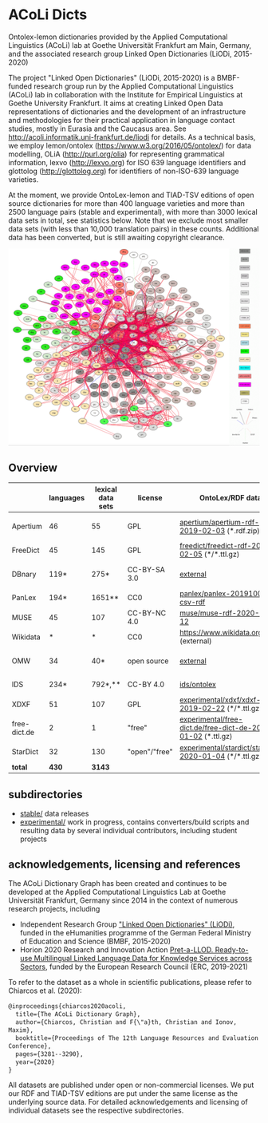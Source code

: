 # ACoLi Dicts
Ontolex-lemon dictionaries provided by the Applied Computational Linguistics (ACoLi) lab at Goethe Universität Frankfurt am Main, Germany, and the associated research group Linked Open Dictionaries (LiODi, 2015-2020)

The project "Linked Open Dictionaries" (LiODi, 2015-2020) is a BMBF-funded research group run by the Applied Computational Linguistics (ACoLi) lab in collaboration with the Institute for Empirical Linguistics at Goethe University Frankfurt. It aims at creating Linked Open Data representations of dictionaries and the development of an infrastructure and methodologies for their practical application in language contact studies, mostly in Eurasia and the Caucasus area. See http://acoli.informatik.uni-frankfurt.de/liodi for details. As a technical basis, we employ lemon/ontolex (https://www.w3.org/2016/05/ontolex/) for data modelling, OLiA (http://purl.org/olia) for representing grammatical information, lexvo (http://lexvo.org) for ISO 639 language identifiers and glottolog (http://glottolog.org) for identifiers of non-ISO-639 language varieties.

At the moment, we provide OntoLex-lemon and TIAD-TSV editions of open source dictionaries for more than 400 language varieties and more than 2500 language pairs (stable and experimental), with more than 3000 lexical data sets in total, see statistics below. Note that we exclude most smaller data sets (with less than 10,000 translation pairs) in these counts.
Additional data has been converted, but is still awaiting copyright clearance.

![dictionary graph](https://raw.githubusercontent.com/acoli-repo/acoli-dicts/master/dicts-w-legend.gif "Dictionary graph, stable and experimental (dotted lines)")

## Overview
| &nbsp; | languages |  lexical data sets | license |  OntoLex/RDF data | TIAD/TSV data| comments |
|--|--|--|--|--|--|--|
|Apertium  | 46 | 55 | GPL | [apertium/apertium-rdf-2019-02-03](https://github.com/acoli-repo/acoli-dicts/tree/master/stable/apertium/apertium-rdf-2019-02-03) (*.rdf.zip) | [apertium/apertium-rdf-2019-02-03](https://github.com/acoli-repo/acoli-dicts/tree/master/stable/apertium/apertium-rdf-2019-02-03) (trans*tsv.gz) | modeling based on http://linguistic.linkeddata.es/apertium/, designed for machine translation |
|FreeDict | 45 | 145 | GPL |[freedict/freedict-rdf-2019-02-05](https://github.com/acoli-repo/acoli-dicts/tree/master/stable/freedict/freedict-rdf-2019-02-05) (\*/*.ttl.gz) | [freedict/freedict-rdf-2019-02-05](https://github.com/acoli-repo/acoli-dicts/tree/master/stable/freedict/freedict-rdf-2019-02-05) (\*/*.tsv.gz) | plain word lists, user-generated content |
|DBnary | 119* | 275* | CC-BY-SA 3.0 | [external](http://kaiko.getalp.org/) | [dbnary/dbnary-tiad-2019-02-16](https://github.com/acoli-repo/acoli-dicts/tree/master/stable/dbnary/dbnary-tiad-2019-02-16)  | * counted only language pairs with 10,000+ entries, user-generated content |
|PanLex | 194*| 1651**| CC0 | [panlex/panlex-20191001-csv-rdf](https://github.com/acoli-repo/acoli-dicts/tree/master/stable/panlex/panlex-20191001-csv-rdf) | [panlex/biling-tsv](https://github.com/acoli-repo/acoli-dicts/tree/master/stable/panlex/biling-tsv) | * only language pairs with 10.000 entries; ** TIAD-TSV files | 
|MUSE   | 45  | 107  | CC-BY-NC 4.0 | [muse/muse-rdf-2020-06-12](stable/muse/muse-rdf-2020-06-12) | [muse-tsv-2020-06-12](stable/muse/muse-tsv-2020-06-12) | machine-generated, high-precision wordlist |
|Wikidata   | *  | *  | CC0 | https://www.wikidata.org (external) | [wikidata/wikidata-tsv-2020-06-24](stable/wikidata/wikidata-tsv-2020-06-24) | * >400k translation pairs, > 90k language pairs, but very sparse  |
|OMW   | 34  | 40*  | open source | [external](http://compling.hss.ntu.edu.sg/omw/all+xml.zip) | [omw/tsv](stable/omw/tsv) | * conservative estimate, restricted to combinations of OMW files with identical licenses |
| IDS  | 234* | 792*,** | CC-BY 4.0 | [ids/ontolex](stable/ids/ontolex) | [ids/tsv](stable/ids/tsv) | * counted only language pairs with >10k translations, ** TIAD TSV files |
|XDXF | 51 | 107 | GPL |[experimental/xdxf/xdxf-rdf-2019-02-22](https://github.com/acoli-repo/acoli-dicts/tree/master/experimental/xdxf/xdxf-rdf-2019-02-22) (\*/\*.ttl.gz) | [experimental/xdxf/xdxf-rdf-2019-02-22](https://github.com/acoli-repo/acoli-dicts/tree/master/experimental/xdxf/xdxf-rdf-2019-02-22) (\*/\*.tsv.gz) | experimental |
|free-dict.de | 2 | 1 | "free" | [experimental/free-dict.de/free-dict-de-2020-01-02](https://github.com/acoli-repo/acoli-dicts/tree/master/experimental/free-dict.de/free-dict-de-2020-01-02) (\*.ttl.gz) | [experimental/free-dict.de/free-dict-de-2020-01-02](https://github.com/acoli-repo/acoli-dicts/tree/master/experimental/free-dict.de/free-dict-de-2020-01-02) (*.tsv.gz) | experimental (partial) |
|StarDict | 32 | 130 | "open"/"free" | [experimental/stardict/stardict-2020-01-04](https://github.com/acoli-repo/acoli-dicts/tree/master/experimental/stardict/stardict-2020-01-04) (\*/\*.ttl.gz) | [experimental/stardict/stardict-2020-01-04](https://github.com/acoli-repo/acoli-dicts/tree/master/experimental/stardict/stardict-2020-01-04) (\*/\*.tsv.gz) | experimental (partial) |
| **total** | **430** | **3143**
<!-- update/check statistics -->

## subdirectories

* [stable/](stable/) data releases
* [experimental/](experimental/) work in progress, contains converters/build scripts and resulting data by several individual contributors, including student projects

## acknowledgements, licensing and references

The ACoLi Dictionary Graph has been created and continues to be developed at the Applied Computational Linguistics Lab at Goethe Universität Frankfurt, Germany since 2014 in the context of numerous research projects, including
- Independent Research Group ["Linked Open Dictionaries" (LiODi)](https://acoli-repo.github.io/liodi/), funded in the eHumanities programme of  the German Federal Ministry of Education and Science (BMBF, 2015-2020)
- Horion 2020 Research and Innovation Action [Pret-a-LLOD. Ready-to-use Multilingual Linked Language Data for Knowledge Services across Sectors](https://www.pret-a-llod.eu), funded by the European Research Council (ERC, 2019-2021)

To refer to the dataset as a whole in scientific publications, please refer to Chiarcos et al. (2020):

	@inproceedings{chiarcos2020acoli,
	  title={The ACoLi Dictionary Graph},
	  author={Chiarcos, Christian and F{\"a}th, Christian and Ionov, Maxim},
	  booktitle={Proceedings of The 12th Language Resources and Evaluation Conference},
	  pages={3281--3290},
	  year={2020}
	}
 
All datasets are published under open or non-commercial licenses. We put our RDF and TIAD-TSV editions are put under the same license as the underlying source data. For detailed acknowledgements and licensing of individual datasets see the respective subdirectories. 
